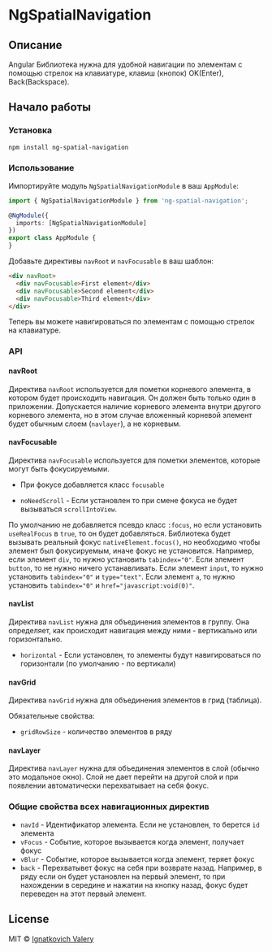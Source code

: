 # NgSpatialNavigation

## Описание

Angular Библиотека нужна для удобной навигации по элементам с помощью стрелок на клавиатуре, клавиш (кнопок) OK(Enter), Back(Backspace).

## Начало работы

### Установка

```bash
npm install ng-spatial-navigation
```

### Использование

Импортируйте модуль `NgSpatialNavigationModule` в ваш `AppModule`:

```typescript
import { NgSpatialNavigationModule } from 'ng-spatial-navigation';

@NgModule({
  imports: [NgSpatialNavigationModule]
})
export class AppModule {
}
```

Добавьте директивы `navRoot` и `navFocusable` в ваш шаблон:

```html
<div navRoot>
  <div navFocusable>First element</div>
  <div navFocusable>Second element</div>
  <div navFocusable>Third element</div>
</div>
```

Теперь вы можете навигироваться по элементам с помощью стрелок на клавиатуре.

### API

#### navRoot

Директива `navRoot` используется для пометки корневого элемента, в котором будет происходить навигация. Он должен быть
только один в приложении. Допускается наличие корневого элемента внутри другого корневого элемента, но в этом случае вложенный
корневой элемент будет обычным слоем (`navlayer`), а не корневым.

#### navFocusable

Директива `navFocusable` используется для пометки элементов, которые могут быть фокусируемыми.

* При фокусе добавляется класс `focusable`

- `noNeedScroll` - Если установлен то при смене фокуса не будет вызываться `scrollIntoView`.

[//]: # (- `willFocus` - Функция, которая вызывается перед тем, как фокус будет передан на этот элемент)

[//]: # (- `willBlur`- Функция, которая вызывается перед тем, как фокус будет убран с этого элемента)

По умолчанию не добавляется псевдо класс `:focus`, но если установить `useRealFocus` в `true`, то он будет добавляться.
Библиотека будет вызывать реальный фокус `nativeElement.focus()`, но необходимо чтобы элемент был фокусируемым,
иначе фокус не установится. Например, если элемент `div`, то нужно установить `tabindex="0"`. Если элемент `button`, то
не нужно ничего устанавливать. Если элемент `input`, то нужно установить `tabindex="0"` и `type="text"`. Если
элемент `a`, то нужно установить `tabindex="0"` и `href="javascript:void(0)"`.

#### navList

Директива `navList` нужна для объединения элементов в группу. Она определяет, как происходит навигация между ними -
вертикально или горизонтально.

- `horizontal` - Если установлен, то элементы будут навигироваться по горизонтали (по умолчанию - по вертикали)

#### navGrid

Директива `navGrid` нужна для объединения элементов в грид (таблица).

Обязательные свойства:

- `gridRowSize` - количество элементов в ряду

#### navLayer

Директива `navLayer` нужна для объединения элементов в слой (обычно это модальное окно). Слой не дает перейти на другой
слой и при появлении автоматически перехватывает на себя фокус.

### Общие свойства всех навигационных директив

- `navId` - Идентификатор элемента. Если не установлен, то берется `id` элемента
- `vFocus` - Событие, которое вызывается когда элемент, получает фокус
- `vBlur` - Событие, которое вызывается когда элемент, теряет фокус
- `back` - Перехватывет фокус на себя при возврате назад. Например, в ряду если он будет установлен на первый элемент,
  то при нахождении в середине и нажатии на кнопку назад, фокус будет переведен на этот первый элемент.

## License

MIT © [Ignatkovich Valery](mailto:valeragin@gmail.com)
